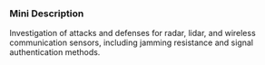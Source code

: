 ### Mini Description

Investigation of attacks and defenses for radar, lidar, and wireless communication sensors, including jamming resistance and signal authentication methods.
